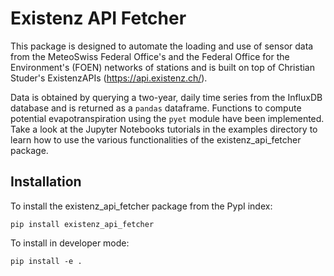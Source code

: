 # Existenz API Fetcher

This package is designed to automate the loading and use of sensor data from the MeteoSwiss Federal Office's
and the Federal Office for the Environment's (FOEN) networks of stations and is built on top of Christian Studer's ExistenzAPIs (https://api.existenz.ch/).

Data is obtained by querying a two-year, daily time series from the InfluxDB database and is returned as a `pandas` dataframe.
Functions to compute potential evapotranspiration using the `pyet` module have been implemented.
Take a look at the Jupyter Notebooks tutorials in the examples directory to learn how to use the various functionalities of the existenz_api_fetcher package.

## Installation
To install the existenz_api_fetcher package from the PypI index:

`pip install existenz_api_fetcher`

To install in developer mode:

`pip install -e .`

